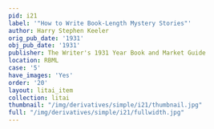 ```yaml
---
pid: i21
label: '"How to Write Book-Length Mystery Stories"'
author: Harry Stephen Keeler
orig_pub_date: '1931'
obj_pub_date: '1931'
publisher: The Writer's 1931 Year Book and Market Guide
location: RBML
case: '5'
have_images: 'Yes'
order: '20'
layout: litai_item
collection: litai
thumbnail: "/img/derivatives/simple/i21/thumbnail.jpg"
full: "/img/derivatives/simple/i21/fullwidth.jpg"
---
```

